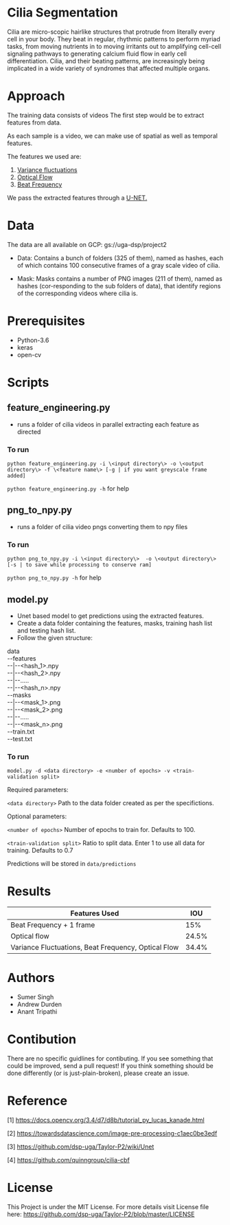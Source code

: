 # Cilia Segmentation
Cilia are micro-scopic hairlike structures that protrude from literally every cell in your body. They beat in regular, rhythmic patterns to perform myriad tasks, from moving nutrients in to moving irritants out to amplifying cell-cell signaling pathways to generating calcium fluid flow in early cell differentiation. Cilia, and their beating patterns, are increasingly being
implicated in a wide variety of syndromes that affected multiple organs.

# Approach

The training data consists of videos The first step would be to extract features from data.

As each sample is a video, we can make use of spatial as well as temporal features. 

The features we used are:
1) [Variance fluctuations](https://github.com/dsp-uga/Taylor-P2/wiki/Pixel-Variance)
2) [Optical Flow](https://github.com/dsp-uga/Taylor-P2/wiki/Optical-Flow) 
3) [Beat Frequency](https://github.com/dsp-uga/Taylor-P2/wiki/Beat-Frequency)

We pass the extracted features through a [U-NET.](https://github.com/dsp-uga/Taylor-P2/wiki/Unet)

# Data
The data are all available on GCP: gs://uga-dsp/project2

* Data: Contains a bunch of folders (325 of them), named as hashes, each of which contains 100 consecutive frames of a gray scale video of cilia.

* Mask: Masks contains a number of PNG images (211 of them), named as hashes (cor-responding to the sub folders of data), that identify regions of the corresponding videos where cilia is.

# Prerequisites
* Python-3.6
* keras
* open-cv

# Scripts
## feature_engineering.py
* runs a folder of cilia videos in parallel extracting each feature as directed
### To run
`python feature_engineering.py -i \<input directory\> -o \<output directory\> -f \<feature name\> [-g | if you want greyscale frame added]`

`python feature_engineering.py -h` for help
## png_to_npy.py
* runs a folder of cilia video pngs converting them to npy files
### To run
`python png_to_npy.py -i \<input directory\>  -o \<output directory\> [-s | to save while processing to conserve ram]`

`python png_to_npy.py -h` for help


## model.py

* Unet based model to get predictions using the extracted features. 
* Create a data folder containing the features, masks, training hash list and testing hash list.
* Follow the given structure:

data  
--features  
--|--<hash_1>.npy  
--|--<hash_2>.npy  
--|--.....  
--|--<hash_n>.npy  
--masks  
--|--<mask_1>.png  
--|--<mask_2>.png  
--|--.....  
--|--<mask_n>.png  
--train.txt  
--test.txt  

### To run
`model.py -d <data directory> -e <number of epochs> -v <train-validation split>`

Required parameters:

`<data directory>` Path to the data folder created as per the specifictions.

Optional parameters:

`<number of epochs>` Number of epochs to train for. Defaults to 100.
  
`<train-validation split>` Ratio to split data. Enter 1 to use all data for training. Defaults to 0.7

Predictions will be stored in `data/predictions`

# Results

| Features Used                                       | IOU   |
|-----------------------------------------------------|-------|
| Beat Frequency + 1 frame                            | 15%   |
| Optical flow                                        | 24.5% |
| Variance Fluctuations, Beat Frequency, Optical Flow | 34.4% |


# Authors
* Sumer Singh
* Andrew Durden
* Anant Tripathi

# Contibution
There are no specific guidlines for contibuting. If you see something that could be improved, send a pull request! If you think something should be done differently (or is just-plain-broken), please create an issue.

# Reference
[1] https://docs.opencv.org/3.4/d7/d8b/tutorial_py_lucas_kanade.html

[2] https://towardsdatascience.com/image-pre-processing-c1aec0be3edf

[3] https://github.com/dsp-uga/Taylor-P2/wiki/Unet

[4] https://github.com/quinngroup/cilia-cbf

# License

This Project is under the MIT License. For more details visit License file here: https://github.com/dsp-uga/Taylor-P2/blob/master/LICENSE
